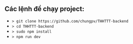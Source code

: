 ## Các lệnh để chạy project:
- `> git clone https://github.com/chungpv/THHTTT-backend`
- `> cd THHTTT-backend`
- `> sudo npm install`
- `> npm run dev`
